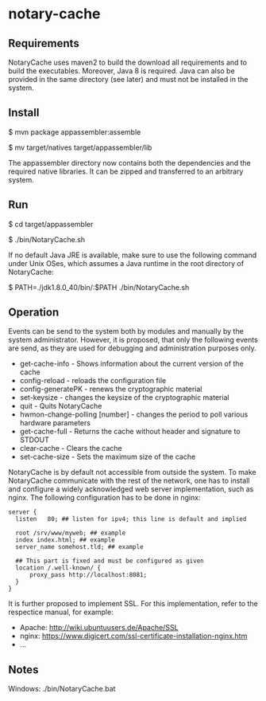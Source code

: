 # notary-cache

## Requirements
NotaryCache uses maven2 to build the download all requirements and to build the executables. Moreover, Java 8 is required. Java can also be provided in the same directory (see later) and must not be installed in the system. 

## Install 
$ mvn package appassembler:assemble

$ mv target/natives target/appassembler/lib

The appassembler directory now contains both the dependencies and the required native libraries. It can be zipped and transferred to an arbitrary system.

## Run
$ cd target/appassembler

$ ./bin/NotaryCache.sh

If no default Java JRE is available, make sure to use the following command under Unix OSes, which assumes a Java runtime in the root directory of NotaryCache:

$ PATH=./jdk1.8.0_40/bin/:$PATH ./bin/NotaryCache.sh

## Operation
Events can be send to the system both by modules and manually by the system administrator. However, it is proposed, that only the following events are send, as they are used for debugging and administration purposes only.
- get-cache-info - Shows information about the current version of the cache
- config-reload - reloads the configuration file
- config-generatePK - renews the cryptographic material
- set-keysize - changes the keysize of the cryptographic material
- quit - Quits NotaryCache
- hwmon-change-polling [number] - changes the period to poll various hardware parameters
- get-cache-full - Returns the cache without header and signature to STDOUT
- clear-cache - Clears the cache
- set-cache-size - Sets the maximum size of the cache

NotaryCache is by default not accessible from outside the system. To make NotaryCache communicate with the rest of the network, one has to install and configure a widely acknowledged web server implementation, such as nginx. The following configuration has to be done in nginx:
  
	server {
	  listen   80; ## listen for ipv4; this line is default and implied
	  
	  root /srv/www/myweb; ## example
	  index index.html; ## example
	  server_name somehost.tld; ## example
	  
	  ## This part is fixed and must be configured as given
	  location /.well-known/ {
	  	  proxy_pass http://localhost:8081;
	  }
	}

It is further proposed to implement SSL. For this implementation, refer to the respectice manual, for example:
- Apache: http://wiki.ubuntuusers.de/Apache/SSL
- nginx: https://www.digicert.com/ssl-certificate-installation-nginx.htm
- ...


## Notes
Windows: ./bin/NotaryCache.bat


